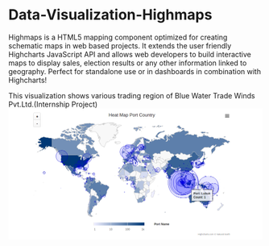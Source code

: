 # Data-Visualization-Highmaps

Highmaps is a HTML5 mapping component optimized for creating schematic maps in web based projects. It extends the user friendly Highcharts JavaScript API and allows web developers to build interactive maps to display sales, election results or any other information linked to geography. Perfect for standalone use or in dashboards in combination with Highcharts!

This visualization shows various trading region of Blue Water Trade Winds Pvt.Ltd.(Internship Project)
![alt tag](https://github.com/divyanshu-rawat/Data-Visualization-Highmaps/blob/master/grap_2%20(1).png)
